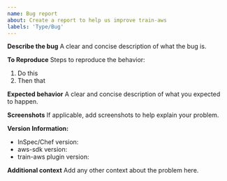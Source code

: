 ```yaml
---
name: Bug report
about: Create a report to help us improve train-aws
labels: 'Type/Bug'
---
```


**Describe the bug**
A clear and concise description of what the bug is.

**To Reproduce**
Steps to reproduce the behavior:
1. Do this
2. Then that

**Expected behavior**
A clear and concise description of what you expected to happen.

**Screenshots**
If applicable, add screenshots to help explain your problem.

**Version Information:**
 - InSpec/Chef version:
 - aws-sdk version:
 - train-aws plugin version:

**Additional context**
Add any other context about the problem here.
